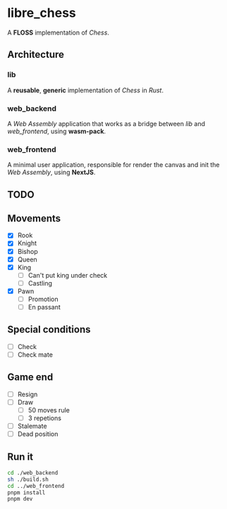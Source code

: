 # libre_chess

A **FLOSS** implementation of _Chess_.

## Architecture

### lib

A **reusable**, **generic** implementation of _Chess_ in _Rust_.

### web_backend

A _Web Assembly_ application that works as a bridge between _lib_ and _web_frontend_, using **wasm-pack**.

### web_frontend

A minimal user application, responsible for render the canvas and init the _Web Assembly_, using **NextJS**.

## TODO

## Movements

- [x] Rook
- [x] Knight
- [x] Bishop
- [x] Queen
- [x] King
    - [ ] Can't put king under check
    - [ ] Castling
- [x] Pawn
    - [ ] Promotion
    - [ ] En passant

## Special conditions

- [ ] Check
- [ ] Check mate

## Game end

- [ ] Resign
- [ ] Draw
    - [ ] 50 moves rule
    - [ ] 3 repetions
- [ ] Stalemate
- [ ] Dead position

## Run it

```sh
cd ./web_backend
sh ./build.sh
cd ../web_frontend
pnpm install
pnpm dev
```
